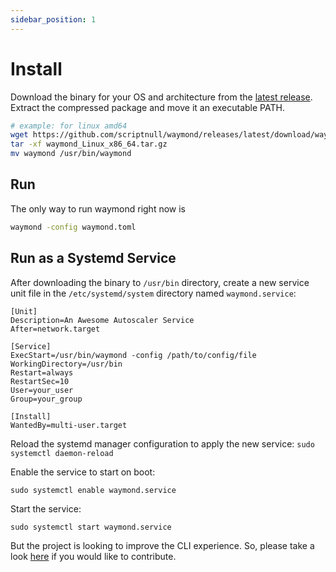 ```yaml
---
sidebar_position: 1
---
```


# Install

Download the binary for your OS and architecture from the [latest release](https://github.com/scriptnull/waymond/releases). Extract the compressed package and move it an executable PATH.

```sh
# example: for linux amd64
wget https://github.com/scriptnull/waymond/releases/latest/download/waymond_Linux_x86_64.tar.gz
tar -xf waymond_Linux_x86_64.tar.gz
mv waymond /usr/bin/waymond
```

## Run
The only way to run waymond right now is

```sh
waymond -config waymond.toml
```

## Run as a Systemd Service
After downloading the binary to `/usr/bin` directory, create a new service unit file in the `/etc/systemd/system` directory named `waymond.service`:

```
[Unit]
Description=An Awesome Autoscaler Service
After=network.target

[Service]
ExecStart=/usr/bin/waymond -config /path/to/config/file
WorkingDirectory=/usr/bin
Restart=always
RestartSec=10
User=your_user
Group=your_group

[Install]
WantedBy=multi-user.target
```
Reload the systemd manager configuration to apply the new service: 
```sudo systemctl daemon-reload```

Enable the service to start on boot:

```sudo systemctl enable waymond.service```

Start the service:

```sudo systemctl start waymond.service```

But the project is looking to improve the CLI experience. So, please take a look [here](https://github.com/scriptnull/waymond/issues?q=is%3Aissue+is%3Aopen+label%3Aarea%2Fcli) if you would like to contribute.
